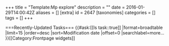 +++
title = "Template:Mp explore"
description = ""
date = 2016-01-29T14:00:42Z
aliases = []
[extra]
id = 2647
[taxonomies]
categories = []
tags = []
+++

===Recently-Updated Tasks===
{{#ask:[[Is task::true]]
|format=broadtable
|limit=15
|order=desc
|sort=Modification date
|offset=0
|searchlabel=more...
}}<noinclude>[[Category:Frontpage widgets]]</noinclude>
